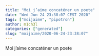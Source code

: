 ```yaml
---
title: "Moi j’aime concaténer un poete"
date: "Wed Jun 24 23:38:07 CEST 2020"
tags: ["moijaime", "pipotron"]
author: m1ch3l
categories: ["generated"]
slug: "moijaime/2020-06-24-23:38:07"
---
```


Moi j’aime concaténer un poete
